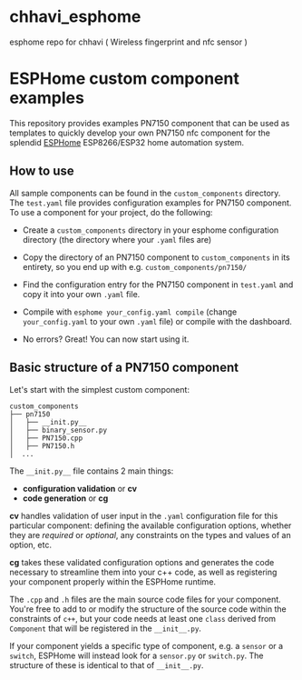 # chhavi_esphome
esphome repo for chhavi ( Wireless fingerprint and nfc sensor )
# ESPHome custom component examples

This repository provides examples PN7150 component that can be used as templates to quickly develop your own PN7150 nfc component for the splendid [ESPHome](https://esphome.io/) ESP8266/ESP32 home automation system.

## How to use
All sample components can be found in the `custom_components` directory. The `test.yaml` file provides configuration examples for PN7150 component. To use a component for your project, do the following:

- Create a `custom_components` directory in your esphome configuration directory (the directory where your ```.yaml``` files are)

- Copy the directory of an PN7150 component to `custom_components` in its entirety, so you end up with e.g. `custom_components/pn7150/`

- Find the configuration entry for the PN7150 component in `test.yaml` and copy it into your own `.yaml` file.

- Compile with `esphome your_config.yaml compile` (change `your_config.yaml` to your own `.yaml` file) or compile with the dashboard.

- No errors? Great! You can now start using it.

## Basic structure of a PN7150 component

Let's start with the simplest custom component:

```
custom_components
├── pn7150
│   ├── __init.py__
│   ├── binary_sensor.py
│   ├── PN7150.cpp
│   ├── PN7150.h
│  ...
```

The ```__init.py__``` file contains 2 main things: 
- **configuration validation** or **cv** 
- **code generation** or **cg**

**cv** handles validation of user input in the `.yaml` configuration file for this particular component: defining the available configuration options, whether they are _required_ or _optional_, any constraints on the types and values of an option, etc.

**cg** takes these validated configuration options and generates the code necessary to streamline them into your c++ code, as well as registering your component properly within the ESPHome runtime.

The ```.cpp``` and ```.h``` files are the main source code files for your component. You're free to add to or modify the structure of the source code within the constraints of `c++`, but your code needs at least one `class` derived from `Component` that will be registered in the `__init__.py`.

If your component yields a specific type of component, e.g. a `sensor` or a `switch`, ESPHome will instead look for a `sensor.py` or `switch.py`.
The structure of these is identical to that of `__init__.py`.